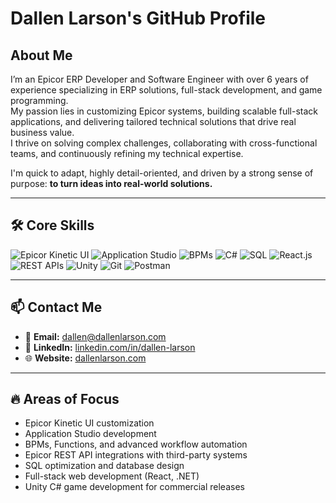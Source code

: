 # Dallen Larson's GitHub Profile

## About Me

I’m an Epicor ERP Developer and Software Engineer with over 6 years of experience specializing in ERP solutions, full-stack development, and game programming.  
My passion lies in customizing Epicor systems, building scalable full-stack applications, and delivering tailored technical solutions that drive real business value.  
I thrive on solving complex challenges, collaborating with cross-functional teams, and continuously refining my technical expertise.

I'm quick to adapt, highly detail-oriented, and driven by a strong sense of purpose: **to turn ideas into real-world solutions.**

---

## 🛠️ Core Skills

<p align="left">
  <img src="https://img.shields.io/badge/Epicor ERP-Kinetic UI-blue?style=for-the-badge&logo=epic-games&logoColor=white" alt="Epicor Kinetic UI"/>
  <img src="https://img.shields.io/badge/Application Studio-ERP Customization-blueviolet?style=for-the-badge" alt="Application Studio"/>
  <img src="https://img.shields.io/badge/BPMs & Functions-Workflow Automation-green?style=for-the-badge" alt="BPMs"/>
  <img src="https://img.shields.io/badge/C%23-.NET Framework-239120?style=for-the-badge&logo=c-sharp&logoColor=white" alt="C#"/>
  <img src="https://img.shields.io/badge/SQL-Database Design-003B57?style=for-the-badge&logo=postgresql&logoColor=white" alt="SQL"/>
  <img src="https://img.shields.io/badge/React.js-JavaScript-61DAFB?style=for-the-badge&logo=react&logoColor=white" alt="React.js"/>
  <img src="https://img.shields.io/badge/REST API-Integration-00C7B7?style=for-the-badge" alt="REST APIs"/>
  <img src="https://img.shields.io/badge/Unity-Game Dev-000000?style=for-the-badge&logo=unity&logoColor=white" alt="Unity"/>
  <img src="https://img.shields.io/badge/Git-Version Control-F05032?style=for-the-badge&logo=git&logoColor=white" alt="Git"/>
  <img src="https://img.shields.io/badge/Postman-API Testing-FF6C37?style=for-the-badge&logo=postman&logoColor=white" alt="Postman"/>
</p>

---

## 📫 Contact Me

- 📧 **Email:** [dallen@dallenlarson.com](mailto:dallen@dallenlarson.com)
- 🔗 **LinkedIn:** [linkedin.com/in/dallen-larson](https://linkedin.com/in/dallen-larson)
- 🌐 **Website:** [dallenlarson.com](https://dallenlarson.com)

---

## 🔥 Areas of Focus
- Epicor Kinetic UI customization
- Application Studio development
- BPMs, Functions, and advanced workflow automation
- Epicor REST API integrations with third-party systems
- SQL optimization and database design
- Full-stack web development (React, .NET)
- Unity C# game development for commercial releases

